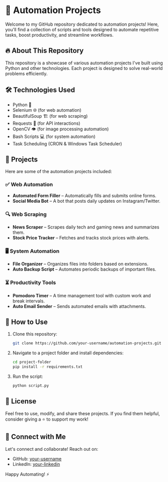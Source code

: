 # 🚀 Automation Projects

Welcome to my GitHub repository dedicated to automation projects! Here, you'll find a collection of scripts and tools designed to automate repetitive tasks, boost productivity, and streamline workflows.

## 🔥 About This Repository
This repository is a showcase of various automation projects I've built using Python and other technologies. Each project is designed to solve real-world problems efficiently.

## 🛠 Technologies Used
- Python 🐍
- Selenium 🌐 (for web automation)
- BeautifulSoup 🏗 (for web scraping)
- Requests 📡 (for API interactions)
- OpenCV 👁 (for image processing automation)
- Bash Scripts 💻 (for system automation)
- Task Scheduling (CRON & Windows Task Scheduler)

## 📂 Projects
Here are some of the automation projects included:

### ✅ Web Automation
- **Automated Form Filler** – Automatically fills and submits online forms.
- **Social Media Bot** – A bot that posts daily updates on Instagram/Twitter.

### 🔍 Web Scraping
- **News Scraper** – Scrapes daily tech and gaming news and summarizes them.
- **Stock Price Tracker** – Fetches and tracks stock prices with alerts.

### 🖥 System Automation
- **File Organizer** – Organizes files into folders based on extensions.
- **Auto Backup Script** – Automates periodic backups of important files.

### ⏳ Productivity Tools
- **Pomodoro Timer** – A time management tool with custom work and break intervals.
- **Auto Email Sender** – Sends automated emails with attachments.

## 🚀 How to Use
1. Clone this repository:  
   ```bash
   git clone https://github.com/your-username/automation-projects.git
   ```
2. Navigate to a project folder and install dependencies:  
   ```bash
   cd project-folder
   pip install -r requirements.txt
   ```
3. Run the script:  
   ```bash
   python script.py
   ```

## 📜 License
Feel free to use, modify, and share these projects. If you find them helpful, consider giving a ⭐ to support my work!

## 🤝 Connect with Me
Let's connect and collaborate! Reach out on:
- GitHub: [your-username](https://github.com/your-username)
- LinkedIn: [your-linkedin](https://linkedin.com/in/your-profile)

Happy Automating! ⚡


